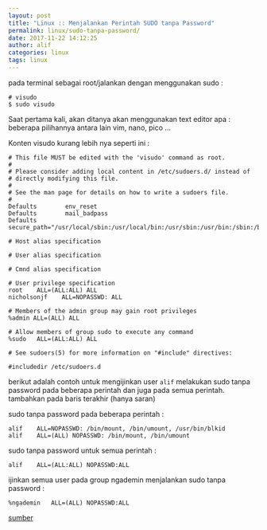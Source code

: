 ```yaml
---
layout: post
title: "Linux :: Menjalankan Perintah SUDO tanpa Password"
permalink: linux/sudo-tanpa-password/
date: 2017-11-22 14:12:25
author: alif
categories: linux
tags: linux
---
```


pada terminal sebagai root/jalankan dengan menggunakan sudo :

```
# visudo
$ sudo visudo
```

Saat pertama kali, akan ditanya akan menggunakan text editor apa : beberapa pilihannya antara lain vim, nano, pico ...

Konten visudo kurang lebih nya seperti ini :

```
# This file MUST be edited with the 'visudo' command as root.
#
# Please consider adding local content in /etc/sudoers.d/ instead of
# directly modifying this file.
#
# See the man page for details on how to write a sudoers file.
#
Defaults        env_reset
Defaults        mail_badpass
Defaults        secure_path="/usr/local/sbin:/usr/local/bin:/usr/sbin:/usr/bin:/sbin:/bin"

# Host alias specification

# User alias specification

# Cmnd alias specification

# User privilege specification
root    ALL=(ALL:ALL) ALL
nicholsonjf    ALL=NOPASSWD: ALL

# Members of the admin group may gain root privileges
%admin ALL=(ALL) ALL

# Allow members of group sudo to execute any command
%sudo   ALL=(ALL:ALL) ALL

# See sudoers(5) for more information on "#include" directives:

#includedir /etc/sudoers.d
```

berikut adalah contoh untuk mengijinkan user `alif` melakukan sudo tanpa password pada beberapa perintah dan juga pada semua perintah.
tambahkan pada baris terakhir (hanya saran)

sudo tanpa password pada beberapa perintah :

```
alif	ALL=NOPASSWD: /bin/mount, /bin/umount, /usr/bin/blkid
alif	ALL=(ALL) NOPASSWD: /bin/mount, /bin/umount
```

sudo tanpa password untuk semua perintah :

```
alif	ALL=(ALL:ALL) NOPASSWD:ALL
```

ijinkan semua user pada group ngademin menjalankan sudo tanpa password :

```
%ngademin	ALL=(ALL) NOPASSWD:ALL
```



[sumber](https://askubuntu.com/questions/334318/sudoers-file-enable-nopasswd-for-user-all-commands)
